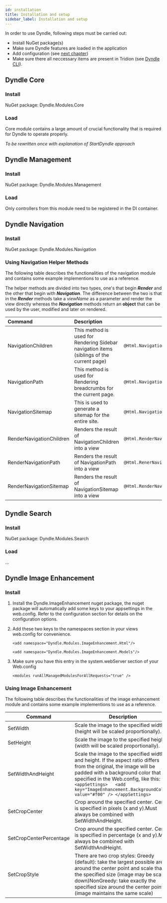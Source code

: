 ```yaml
---
id: installation
title: Installation and setup
sidebar_label: Installation and setup
---
```


In order to use Dyndle, following steps must be carried out:

- Install NuGet package(s)
- Make sure Dyndle features are loaded in the application
- Add configuration (see [next chapter](configuration))
- Make sure there all neccessary items are present in Tridion (see [Dyndle CLI](cli)).

## Dyndle Core

### Install

NuGet package: Dyndle.Modules.Core

### Load

Core module contains a large amount of crucial functionality that is required for Dyndle to operate properly.

_To be rewritten once with explanation of StartDyndle approach_

## Dyndle Management

### Install

NuGet package: Dyndle.Modules.Management

### Load

Only controllers from this module need to be registered in the DI container.

## Dyndle Navigation

### Install

NuGet package: Dyndle.Modules.Navigation

### Using Navigation Helper Methods

The following table describes the functionalities of the navigation module and contains some example implementions to use as a reference. 

The helper methods are divided into two types, one's that begin ***Render*** and the other that begin with ***Navigation***. The difference between the two is that in the ***Render*** methods take a *viewName* as a parameter and render the view directly whereas the ***Navigation*** methods return an **object** that can be used by the user, modified and later on rendered.

| Command                  | Description                                                  | Example                                      |
| :----------------------- | :----------------------------------------------------------- | -------------------------------------------- |
| NavigationChildren       | This method is used for Rendering Sidebar navigation items (siblings of the current page) | `@Html.NavigationChildren();`                |
| NavigationPath           | This method is used for Rendering breadcrumbs for the current page. | `@Html.NavigationPath();`                    |
| NavigationSitemap        | This is used to generate a sitemap for the entire site.      | `@Html.NavigationSitemap();`                 |
| RenderNavigationChildren | Renders the result of NavigationChildren into a view         | `@Html.RenderNavigationChildren("Sidebar");` |
| RenderNavigationPath     | Renders the result of NavigationPath into a view             | `@Html.RenerNavigationPath("Breadcrumbs");`  |
| RenderNavigationSitemap  | Renders the result of NavigationSitemap into a view          | `@Html.RenderNavigationSitemap("Sitemap");`  |

## Dyndle Search

### Install

NuGet package: Dyndle.Modules.Search

### Load

...

## Dyndle Image Enhancement

### Install

1. Install the Dyndle.ImageEnhancement nuget package, the nuget package will automatically add some keys to your appsettings in the web.config. Refer to the configuration section for details on the configuration options.

2. Add these two keys to the namespaces section in your views web.config for convenience.

   `<add namespace="Dyndle.Modules.ImageEnhancement.Html"/>`

   `<add namespace="Dyndle.Modules.ImageEnhancement.Models"/>`

3. Make sure you have this entry in the system.webServer section of your Web.config

   `<modules runAllManagedModulesForAllRequests="true" />`

   

### Using Image Enhancement

The following table describes the functionalities of the image enhancement module and contains some example implementions to use as a reference.

| Command                 | Description                                                  | Example                                                      |
| ----------------------- | ------------------------------------------------------------ | ------------------------------------------------------------ |
| SetWidth                | Scale the image to the specified width (height will be scaled proportionally). | `<img src="@Model.Multimedia.Url.SetWidth(200)" />`          |
| SetHeight               | Scale the image to the specified height (width will be scaled proportionally). | `<img src="@Model.Multimedia.Url.SetHeight(200)" />`         |
| SetWidthAndHeight       | Scale the image to the specified width and height. If the aspect ratio differs from the original, the image will be padded with a background color that is specified in the Web.config, like this: `<appSettings>   <add key="ImageEnhancement.BackgroundColor" value="#f00" /> </appSettings>` | `<img src="@Model.Multimedia.Url.SetWidthAndHeight(300, 200)" />` |
| SetCropCenter           | Crop around the specified center. Center is specified in pixels (x and y).Must always be combined with SetWidthAndHeight. | `<img src="@Model.Multimedia.Url.SetWidthAndHeight(200, 200).SetCropCenter(110,100)" />` |
| SetCropCenterPercentage | Crop around the specified center. Center is specified in percentage (x and y).Must always be combined with SetWidthAndHeight. | `<img src="@Model.Multimedia.Url.SetWidthAndHeight(200, 200).SetCropCenterPercentage(75,50)" />` |
| SetCropStyle            | There are two crop styles: Greedy (default): take the largest possible area around the center point and scale that to the specified size (image may be scaled down)NonGreedy: take exactly the specified size around the center point (image maintains the same scale) | `<img src="@Model.Image.Multimedia.Url.SetWidthAndHeight(300, 200).SetCropCenterPercentage(75,50).SetCropStyle(CropStyle.NonGreedy)" />` |
